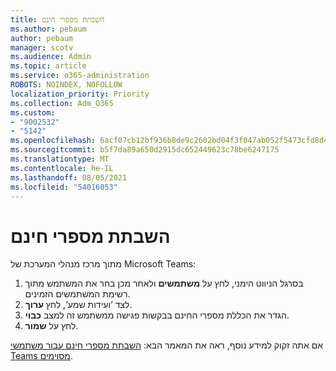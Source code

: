 ```yaml
---
title: השבתת מספרי חינם
ms.author: pebaum
author: pebaum
manager: scotv
ms.audience: Admin
ms.topic: article
ms.service: o365-administration
ROBOTS: NOINDEX, NOFOLLOW
localization_priority: Priority
ms.collection: Adm_O365
ms.custom:
- "9002532"
- "5142"
ms.openlocfilehash: 6acf07cb12bf936b8de9c2602bd04f3f047ab052f5473cfd8d4281215132b327
ms.sourcegitcommit: b5f7da89a650d2915dc652449623c78be6247175
ms.translationtype: MT
ms.contentlocale: he-IL
ms.lasthandoff: 08/05/2021
ms.locfileid: "54016053"
---
```

# <a name="disabling-toll-free-numbers"></a>השבתת מספרי חינם

מתוך מרכז מנהלי המערכת של Microsoft Teams:

1. בסרגל הניווט הימני, לחץ על **משתמשים** ולאחר מכן בחר את המשתמש מתוך רשימת המשתמשים הזמינים.
2. לצד ‘ועידות שמע‘, לחץ **ערוך**.
3. הגדר את הכללת מספרי החינם בבקשות פגישה ממשתמש זה למצב **כבוי**.
4. לחץ על **שמור**.

אם אתה זקוק למידע נוסף, ראה את המאמר הבא: [השבתת מספרי חינם עבור משתמשי Teams מסוימים](https://docs.microsoft.com/microsoftteams/disabling-toll-free-numbers-for-specific-teams-users).
